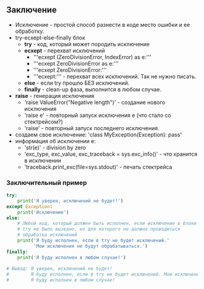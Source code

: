 ## Заключение

* Исключение - простой способ разнести в коде место ошибки и ее обработку.
* try-ecxept-else-finally блок
    * **try** - код, который может породить исключение
    * **ecxept** - перехват исключений
        * '''ecxept (ZeroDivisionError, IndexError) as e:'''
        * '''ecxept ZeroDivisionError as e:'''
        * '''ecxept ZeroDivisionError:'''
        * '''ecxept:''' - перехват всех исключений. Так не нужно писать.
    * **else** - если try прошло БЕЗ исключений.
    * **finally** - clean-up фаза, выполнится в любом случае.
* **raise** - генерация исключения  
    * 'raise ValueError("Negative length")' - создание нового исключения
    * 'raise e' - повторный запуск исключения e (что стало со стектрейсом?)
    * 'raise' - повторный запуск последнего исключения.
* создаем свое исключение: 'class MyException(Exception): pass'
* информация об исключении e:
    * 'str(e)' - division by zero
    * 'exc_type, exc_value, exc_traceback = sys.exc_info()' - что хранится в исключении
    * 'traceback.print_exc(file=sys.stdout)' - печать стектрейса  

### Заключительный пример

```python
try:
    print('Я уверен, исключений не будет!')
except Exception:
    print('Исключение')
else:
    # Любой код, который должен быть исполнен, если исключение в блоке
    # try не было вызвано, но для которого не должна проводиться
    # обработка исключений
    print('Я буду исполнен, если в try не будет исключений.'
          'Мои исключения не будут обрабатываться.')
finally:
    print('Я буду исполнен в любом случае!')
​
# Вывод: Я уверен, исключений не будет!
#        Я буду исполнен, если в try не будет исключений. Мои исключения не будут обрабатываться.
#        Я буду исполнен в любом случае!
```






